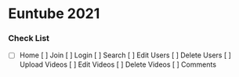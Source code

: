 # Euntube 2021

### Check List

- [ ] Home
      [ ] Join
      [ ] Login
      [ ] Search
      [ ] Edit Users
      [ ] Delete Users
      [ ] Upload Videos
      [ ] Edit Videos
      [ ] Delete Videos
      [ ] Comments
